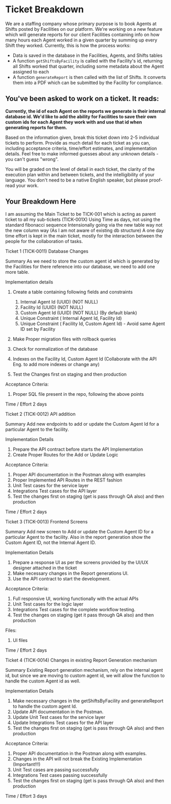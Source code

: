 # Ticket Breakdown
We are a staffing company whose primary purpose is to book Agents at Shifts posted by Facilities on our platform. We're working on a new feature which will generate reports for our client Facilities containing info on how many hours each Agent worked in a given quarter by summing up every Shift they worked. Currently, this is how the process works:

- Data is saved in the database in the Facilities, Agents, and Shifts tables
- A function `getShiftsByFacility` is called with the Facility's id, returning all Shifts worked that quarter, including some metadata about the Agent assigned to each
- A function `generateReport` is then called with the list of Shifts. It converts them into a PDF which can be submitted by the Facility for compliance.

## You've been asked to work on a ticket. It reads:

**Currently, the id of each Agent on the reports we generate is their internal database id. We'd like to add the ability for Facilities to save their own custom ids for each Agent they work with and use that id when generating reports for them.**


Based on the information given, break this ticket down into 2-5 individual tickets to perform. Provide as much detail for each ticket as you can, including acceptance criteria, time/effort estimates, and implementation details. Feel free to make informed guesses about any unknown details - you can't guess "wrong".


You will be graded on the level of detail in each ticket, the clarity of the execution plan within and between tickets, and the intelligibility of your language. You don't need to be a native English speaker, but please proof-read your work.

## Your Breakdown Here
I am assuming the Main Ticket to be TICK-001 which is acting as parent ticket to all my sub-tickets (TICK-001X)
Using Time as days, not using the standard fibonacci sequence 
Intensionally going via the new table way not the new column way (As I am not aware of existing db structure)
A one day time effort is kept in the main ticket, mostly for the interaction between the people for the collaboration of tasks.

Ticket 1 (TICK-0011)
Database Changes

Summary 
As we need to store the custom agent id which is generated by the Facilities for there reference into our database, we need to add one more table.

Implementation details
1. Create a table containing following fields and constraints
   1. Internal Agent Id (UUID) (NOT NULL)
   2. Facility Id (UUID) (NOT NULL)
   3. Custom Agent Id (UUID) (NOT NULL) (By default blank)
   4. Unique Constraint ( Internal Agent Id, Facility Id)
   5. Unique Constraint ( Facility Id, Custom Agent Id) - Avoid same Agent ID set by Facility

2. Make Proper migration files with rollback queries
3. Check for normalization of the database
4. Indexes on the Facility Id, Custom Agent Id (Collaborate with the API Eng. to add more indexes or change any)
5. Test the Changes first on staging and then production

Acceptance Criteria:
1. Proper SQL file present in the repo, following the above points


Time / Effort
2 days 

Ticket 2 (TICK-0012)
API addition

Summary
Add new endpoints to add or update the Custom Agent Id for a particular Agent to the facility.

Implementation Details
1. Prepare the API contract before starts the API Implementation
2. Create Proper Routes for the Add or Update Logic

Acceptance Criteria:
1. Proper API documentation in the Postman along with examples
2. Proper Implemented API Routes in the REST fashion
3. Unit Test cases for the service layer
4. Integrations Test cases for the API layer
5. Test the changes first on staging (get is pass through QA also) and then production

Time / Effort
2 days 


Ticket 3 (TICK-0013)
Frontend Screens

Summary
Add new screen to Add or update the Custom Agent ID for a particular Agent to the facility. Also in the report generation show the Custom Agent ID, not the Internal Agent ID.

Implementation Details
1. Prepare a response UI as per the screens provided by the UI/UX designer attached in the ticket
2. Make necessary changes in the Report generations UI.
3. Use the API contract to start the development.

Acceptance Criteria:
1. Full responsive UI, working functionally with the actual APIs
2. Unit Test cases for the logic layer
3. Integrations Test cases for the complete workflow testing.
4. Test the changes on staging (get it pass through QA also) and then production

Files:
1. UI files

Time / Effort
2 days

Ticket 4 (TICK-0014)
Changes in existing Report Generation mechanism

Summary
Existing Report generation mechanism, rely on the internal agent id, but since we are moving to custom agent id, we will allow the function to handle the custom Agent id as well.

Implementation Details
1. Make necessary changes in the getShiftsByFacility and generateReport to handle the custom agent Id.
2. Update API documentation in the Postman.
3. Update Unit Test cases for the service layer
4. Update Integrations Test cases for the API layer
5. Test the changes first on staging (get is pass through QA also) and then production

Acceptance Criteria:
1. Proper API documentation in the Postman along with examples.
2. Changes in the  API will not break the Existing Implementation (Important!!!)
3. Unit Test cases are passing successfully
4. Integrations Test cases passing successfully
5. Test the changes first on staging (get is pass through QA also) and then production

Time / Effort
3 days